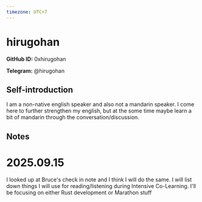 ```yaml
---
timezone: UTC+7
---
```


# hirugohan

**GitHub ID:** 0xhirugohan

**Telegram:** @hirugohan

## Self-introduction

I am a non-native english speaker and also not a mandarin speaker. I come here to further strengthen my english, but at the some time maybe learn a bit of mandarin through the conversation/discussion.

## Notes
<!-- Content_START -->
# 2025.09.15
<!-- DAILY_CHECKIN_2025-09-15_START -->
I looked up at Bruce's check in note and I think I will do the same. I will list down things I will use for reading/listening during Intensive Co-Learning. I'll be focusing on either Rust development or Marathon stuff
<!-- DAILY_CHECKIN_2025-09-15_END -->
<!-- Content_END -->

